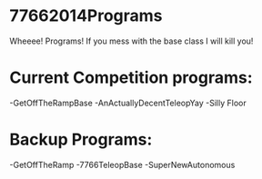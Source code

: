 77662014Programs
================

Wheeee! Programs!
If you mess with the base class I will kill you!

Current Competition programs:
=============================
-GetOffTheRampBase
-AnActuallyDecentTeleopYay
-Silly Floor

Backup Programs:
================
-GetOffTheRamp
-7766TeleopBase
-SuperNewAutonomous

